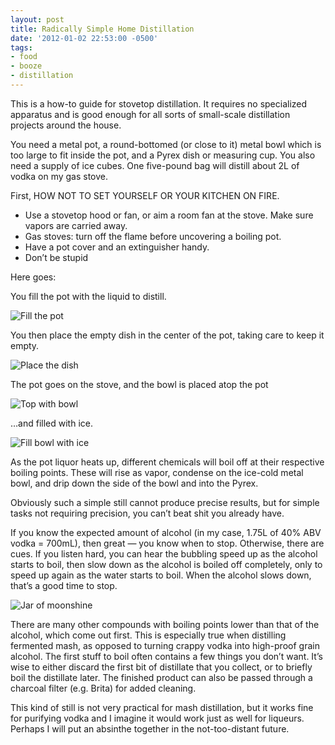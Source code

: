 ```yaml
---
layout: post
title: Radically Simple Home Distillation
date: '2012-01-02 22:53:00 -0500'
tags:
- food
- booze
- distillation
---
```

This is a how-to guide for stovetop distillation. It requires no specialized
apparatus and is good enough for all sorts of small-scale distillation
projects around the house.

You need a metal pot, a round-bottomed (or close to it) metal bowl which is
too large to fit inside the pot, and a Pyrex dish or measuring cup. You also
need a supply of ice cubes. One five-pound bag will distill about 2L of
vodka on my gas stove.

First, HOW NOT TO SET YOURSELF OR YOUR KITCHEN ON FIRE.

* Use a stovetop hood or fan, or aim a room fan at the stove. Make sure
  vapors are carried away.
* Gas stoves: turn off the flame before uncovering a boiling pot.
* Have a pot cover and an extinguisher handy.
* Don’t be stupid

Here goes:

You fill the pot with the liquid to distill.

![Fill the pot](/images/distillation/image1.jpg)

You then place the empty dish in the center of the pot, taking care to keep
it empty.

![Place the dish](/images/distillation/image2.jpg)

The pot goes on the stove, and the bowl is placed atop the pot

![Top with bowl](/images/distillation/image3.jpg)

…and filled with ice.

![Fill bowl with ice](/images/distillation/image4.jpg)

As the pot liquor heats up, different chemicals will boil off at their
respective boiling points. These will rise as vapor, condense on the
ice-cold metal bowl, and drip down the side of the bowl and into the Pyrex.

Obviously such a simple still cannot produce precise results, but for
simple tasks not requiring precision, you can’t beat shit you already have.

If you know the expected amount of alcohol (in my case, 1.75L of 40% ABV
vodka = 700mL), then great — you know when to stop. Otherwise, there are
cues. If you listen hard, you can hear the bubbling speed up as the
alcohol starts to boil, then slow down as the alcohol is boiled off
completely, only to speed up again as the water starts to boil. When
the alcohol slows down, that’s a good time to stop.

![Jar of moonshine](/images/distillation/image5.jpg)

There are many other compounds with boiling points lower than that of the
alcohol, which come out first. This is especially true when distilling
fermented mash, as opposed to turning crappy vodka into high-proof grain
alcohol. The first stuff to boil often contains a few things you don’t
want. It’s wise to either discard the first bit of distillate that you
collect, or to briefly boil the distillate later. The finished product
can also be passed through a charcoal filter (e.g. Brita) for added cleaning.

This kind of still is not very practical for mash distillation, but it
works fine for purifying vodka and I imagine it would work just as well
for liqueurs. Perhaps I will put an absinthe together in the
not-too-distant future.

